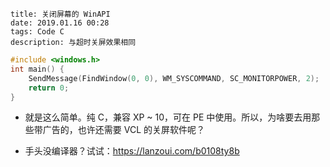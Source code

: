 ```
title: 关闭屏幕的 WinAPI
date: 2019.01.16 00:28
tags: Code C
description: 与超时关屏效果相同
```

```c
#include <windows.h>
int main() {
    SendMessage(FindWindow(0, 0), WM_SYSCOMMAND, SC_MONITORPOWER, 2);
    return 0;
}
```

- 就是这么简单。纯 C，兼容 XP ~ 10，可在 PE 中使用。所以，为啥要去用那些带广告的，也许还需要 VCL 的关屏软件呢？

- 手头没编译器？试试：<https://lanzoui.com/b0108ty8b>
